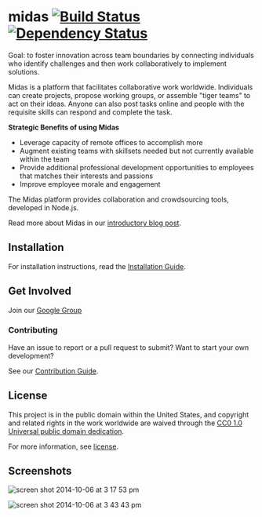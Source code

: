 midas [![Build Status](https://travis-ci.org/18F/midas.png?branch=master)](https://travis-ci.org/18F/midas) [![Dependency Status](https://gemnasium.com/Innovation-Toolkit/midas.png)](https://gemnasium.com/Innovation-Toolkit/midas)
=====

Goal: to foster innovation across team boundaries by connecting individuals who identify challenges and then work collaboratively to implement solutions.

Midas is a platform that facilitates collaborative work worldwide.  Individuals can create projects, propose working groups, or assemble "tiger teams" to act on their ideas.  Anyone can also post tasks online and people with the requisite skills can respond and complete the task.

**Strategic Benefits of using Midas**

* Leverage capacity of remote offices to accomplish more
* Augment existing teams with skillsets needed but not currently available within the team
* Provide additional professional development opportunities to employees that matches their interests and passions
* Improve employee morale and engagement

The Midas platform provides collaboration and crowdsourcing tools, developed in Node.js.

Read more about Midas in our [introductory blog post](http://18fblog.tumblr.com/post/91952641466/midas-a-marketplace-for-innovation-in-government).

## Installation

For installation instructions, read the [Installation Guide](INSTALL.md).

## Get Involved

Join our [Google Group](https://groups.google.com/forum/#!forum/midascrowd)

### Contributing

Have an issue to report or a pull request to submit? Want to start your own development?

See our [Contribution Guide](CONTRIBUTING.md).

## License

This project is in the public domain within the United States, and
copyright and related rights in the work worldwide are waived through
the [CC0 1.0 Universal public domain dedication](https://creativecommons.org/publicdomain/zero/1.0/).

For more information, see [license](LICENSE.md).

## Screenshots

![screen shot 2014-10-06 at 3 17 53 pm](https://cloud.githubusercontent.com/assets/633088/4531895/555718c4-4d8e-11e4-8960-9585b2adb640.png)
  
  
![screen shot 2014-10-06 at 3 43 43 pm](https://cloud.githubusercontent.com/assets/633088/4532245/294ef4d8-4d91-11e4-8fb9-f2b43bbedcca.png)
  

